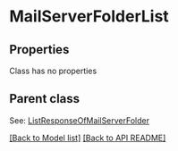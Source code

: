 
# MailServerFolderList
## Properties
Class has no properties


## Parent class

See: [ListResponseOfMailServerFolder](ListResponseOfMailServerFolder.md)

[[Back to Model list]](Models.md) [[Back to API README]](README.md)

